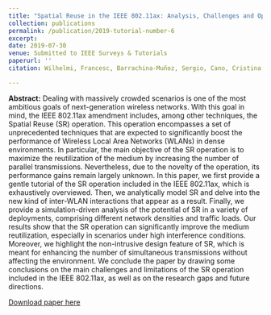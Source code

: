 ```yaml
---
title: "Spatial Reuse in the IEEE 802.11ax: Analysis, Challenges and Opportunities"
collection: publications
permalink: /publication/2019-tutorial-number-6
excerpt: 
date: 2019-07-30
venue: Submitted to IEEE Surveys & Tutorials
paperurl: ''
citation: Wilhelmi, Francesc, Barrachina-Muñoz, Sergio, Cano, Cristina, Selinis, Ioannis and Bellalta, Boris. "Spatial Reuse in IEEE 802.11ax WLANs." arXiv preprint arXiv:1907.04141 (2019).

---
```

**Abstract:** Dealing with massively crowded scenarios is one of the most ambitious goals of next-generation wireless networks. With this goal in mind, the IEEE 802.11ax amendment includes, among other techniques, the Spatial Reuse (SR) operation. This operation encompasses a set of unprecedented techniques that are expected to significantly boost the performance of Wireless Local Area Networks (WLANs) in dense environments. In particular, the main objective of the SR operation is to maximize the reutilization of the medium by increasing the number of parallel transmissions. Nevertheless, due to the novelty of the operation, its performance gains remain largely unknown. In this paper, we first provide a gentle tutorial of the SR operation included in the IEEE 802.11ax, which is exhaustively overviewed. Then, we analytically model SR and delve into the new kind of inter-WLAN interactions that appear as a result. Finally, we provide a simulation-driven analysis of the potential of SR in a variety of deployments, comprising different network densities and traffic loads. Our results show that the SR operation can significantly improve the medium reutilization, especially in scenarios under high interference conditions. Moreover, we highlight the non-intrusive design feature of SR, which is meant for enhancing the number of simultaneous transmissions without affecting the environment. We conclude the paper by drawing some conclusions on the main challenges and limitations of the SR operation included in the IEEE 802.11ax, as well as on the research gaps and future directions.

[Download paper here](https://arxiv.org/abs/1907.04141)